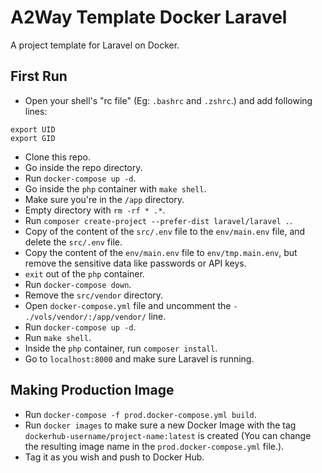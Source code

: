 # A2Way Template Docker Laravel

A project template for Laravel on Docker. 

## First Run

- Open your shell's "rc file" (Eg: `.bashrc` and `.zshrc`.) and add following lines:

```
export UID
export GID
```

- Clone this repo.
- Go inside the repo directory.
- Run `docker-compose up -d`.
- Go inside the `php` container with `make shell`.
- Make sure you're in the `/app` directory.
- Empty directory with `rm -rf * .*`.
- Run `composer create-project --prefer-dist laravel/laravel .`.
- Copy of the content of the `src/.env` file to the `env/main.env` file, and delete the `src/.env` file.
- Copy the content of the `env/main.env` file to `env/tmp.main.env`, but remove the sensitive data like passwords or API keys.
- `exit` out of the `php` container.
- Run `docker-compose down`.
- Remove the `src/vendor` directory.
- Open `docker-compose.yml` file and uncomment the `- ./vols/vendor/:/app/vendor/` line.
- Run `docker-compose up -d`.
- Run `make shell`.
- Inside the `php` container, run `composer install`.
- Go to `localhost:8000` and make sure Laravel is running.

## Making Production Image

- Run `docker-compose -f prod.docker-compose.yml build`.
- Run `docker images` to make sure a new Docker Image with the tag `dockerhub-username/project-name:latest` is created (You can change the resulting image name in the `prod.docker-compose.yml` file.).
- Tag it as you wish and push to Docker Hub.
